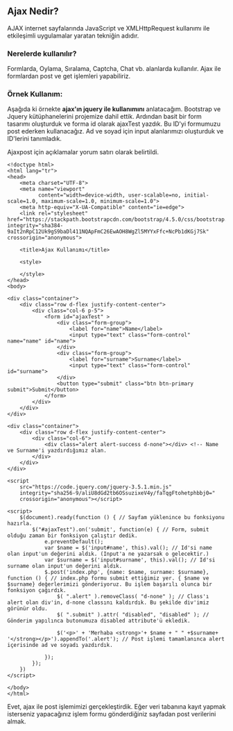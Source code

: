 ## Ajax Nedir?

AJAX internet sayfalarında JavaScript ve XMLHttpRequest kullanımı ile etkileşimli uygulamalar yaratan tekniğin adıdır.

### Nerelerde kullanılır?

Formlarda, Oylama, Sıralama, Captcha, Chat vb. alanlarda kullanılır. Ajax ile formlardan post ve get işlemleri yapabiliriz.

### Örnek Kullanım:

Aşağıda ki örnekte **ajax'ın jquery ile kullanımını** anlatacağım.
Bootstrap ve Jquery kütüphanelerini projemize dahil ettik. Ardından basit bir form tasarımı oluşturduk ve forma id olarak ajaxTest yazdık.
Bu ID'yi formumuzu post ederken kullanacağız. Ad ve soyad için input alanlarımızı oluşturduk ve ID'lerini tanımladık. 

Ajaxpost için açıklamalar yorum satırı olarak belirtildi.
```
<!doctype html>
<html lang="tr">
<head>
    <meta charset="UTF-8">
    <meta name="viewport"
          content="width=device-width, user-scalable=no, initial-scale=1.0, maximum-scale=1.0, minimum-scale=1.0">
    <meta http-equiv="X-UA-Compatible" content="ie=edge">
    <link rel="stylesheet" href="https://stackpath.bootstrapcdn.com/bootstrap/4.5.0/css/bootstrap.min.css" integrity="sha384-9aIt2nRpC12Uk9gS9baDl411NQApFmC26EwAOH8WgZl5MYYxFfc+NcPb1dKGj7Sk" crossorigin="anonymous">

    <title>Ajax Kullanımı</title>

    <style>

    </style>
</head>
<body>

<div class="container">
    <div class="row d-flex justify-content-center">
        <div class="col-6 p-5">
            <form id="ajaxTest" >
                <div class="form-group">
                    <label for="name">Name</label>
                    <input type="text" class="form-control" name="name" id="name">
                </div>
                <div class="form-group">
                    <label for="surname">Surname</label>
                    <input type="text" class="form-control" id="surname">
                </div>
                <button type="submit" class="btn btn-primary submit">Submit</button>
            </form>
        </div>
    </div>
</div>

<div class="container">
    <div class="row d-flex justify-content-center">
        <div class="col-6">
            <div class="alert alert-success d-none"></div> <!-- Name ve Surname'i yazdırdığımız alan.
        </div>
    </div>
</div>

<script
    src="https://code.jquery.com/jquery-3.5.1.min.js"
    integrity="sha256-9/aliU8dGd2tb6OSsuzixeV4y/faTqgFtohetphbbj0="
    crossorigin="anonymous"></script>

<script>
    $(document).ready(function () { // Sayfam yüklenince bu fonksiyonu hazırla.
        $("#ajaxTest").on('submit', function(e) { // Form, submit olduğu zaman bir fonksiyon çalıştır dedik.
            e.preventDefault();
            var $name = $('input#name', this).val(); // Id'si name olan input'un değerini aldık. (Input'a ne yazarsak o gelecektir.)
            var $surname = $('input#surname', this).val(); // Id'si surname olan input'un değerini aldık.
            $.post('index.php', {name: $name, surname: $surname}, function () { // index.php formu submit ettiğimiz yer. { $name ve $surname} değerlerimizi gönderiyoruz. Bu işlem başarılı olunca bir fonksiyon çağırdık.
                $( ".alert" ).removeClass( "d-none" ); // Class'ı alert olan div'in, d-none classını kaldırdık. Bu şekilde div'imiz görünür oldu.
                $( ".submit" ).attr( "disabled", "disabled" ); // Gönderim yapılınca butonumuza disabled attribute'ü ekledik.

                $('<p>' + 'Merhaba <strong>'+ $name + " " +$surname+ '</strong></p>').appendTo('.alert'); // Post işlemi tamamlanınca alert içerisinde ad ve soyadı yazdırdık.

            });
        });
    })
</script>

</body>
</html>
```

Evet, ajax ile post işlemimizi gerçekleştirdik. Eğer veri tabanına kayıt yapmak isterseniz yapacağınız işlem formu gönderdiğiniz sayfadan post verilerini almak.
